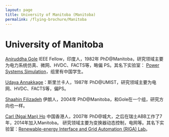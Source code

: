 ```yaml
---
layout: page
title: University of Manitoba (Manitoba)
permalink: /flying-brochure/Manitoba
---
```

# University of Manitoba

[Aniruddha Gole](https://home.cc.umanitoba.ca/~gole/Faculty.html) IEEE Fellow，印度人，1982年 PhD@Manitoba，研究领域主要
为电力系统仿真、微网、HVDC、FACTS等，略偏 PS。其名下实验室： [Power Systems Simulation](https://home.cc.umanitoba.ca/~gole/index.html)，组里有中国学生。

[Udaya Annakkage](https://umanitoba.ca/engineering/faculty-staff/electrical-and-computer-engineering-faculty-and-staff/udaya-annakkage)：斯里兰卡人，1987年 PhD@UMIST，研究领域主要为电网、HVDC、FACTS等，偏PS。

[Shaahin Filizadeh](https://home.cc.umanitoba.ca/~filizads/index.html) 伊朗人，2004年 PhD@Manitoba，和Gole在一个组，研究方
向也一样。

[Carl (Ngai Man) Ho](http://home.cc.umanitoba.ca/~honm3/) 中国香港人，2007年 PhD@城大，之后在瑞士ABB工作了7年，2014年加入Manitoba。
研究领域主要为变换器动态控制，电网等。其名下实验室：[Renewable-energy Interface and Grid Automation (RIGA) Lab](https://home.cc.umanitoba.ca/~honm3/Riga_Lab/index.html)。
